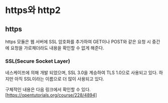 # https와 http2

## https
https 모듈은 웹 서버에 SSL 암호화를 추가하여 GET이나 POST와 같은 요청 시 중간에 요청을 가로채더라도 내용을 확인할 수 없게 해준다.

### SSL(Secure Socket Layer)
네스케이프에 의해 개발 되었으며, SSL 3.0을 계승하여 TLS 1.0으로 사용되고 있다. 하지만 아직 SSL이라는 이름으로 더 많이 사용되고 있다.

구체적인 내용은 다음 링크에서 확인할 수 있다. [https://opentutorials.org/course/228/4894]
